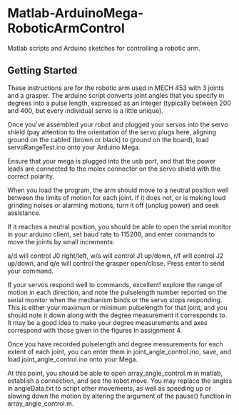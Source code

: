# Matlab-ArduinoMega-RoboticArmControl
 Matlab scripts and Arduino sketches for controlling a robotic arm.

## Getting Started
These instructions are for the robotic arm used in MECH 453 with 3 joints and a grasper. The arduino script converts joint angles that you specify in degrees into a pulse length, expressed as an integer (typically between 200 and 400, but every individual servo is a little unique).

Once you've assembled your robot and plugged your servos into the servo shield (pay attention to the orientation of the servo plugs here, aligning ground on the cabled (brown or black) to ground on the board), load servoRangeTest.ino onto your Arduino Mega.

Ensure that your mega is plugged into the usb port, and that the power leads are connected to the molex connector on the servo shield with the correct polarity.

When you load the program, the arm should move to a neutral position well between the limits of motion for each joint. If it does not, or is making loud grinding noises or alarming motions, turn it off (unplug power) and seek assistance.

If it reaches a neutral position, you should be able to open the serial monitor in your arduino client, set baud rate to 115200, and enter commands to move the joints by small increments:

a/d will control J0 right/left,
w/s will control J1 up/down,
r/f will control J2 up/down, and
q/e will control the grasper open/close.
Press enter to send your command.

If your servos respond well to commands, excellent! explore the range of motion in each direction, and note the pulselength number reported on the serial monitor when the mechanism binds or the servo stops responding. This is either your maximum or minimum pulselength for that joint, and you should note it down along with the degree measurement it corresponds to. It may be a good idea to make your degree measurements and axes correspond with those given in the figures in assignment 4.

Once you have recorded pulselength and degree measurements for each extent of each joint, you can enter them in joint_angle_control.ino, save, and load joint_angle_control.ino onto your Mega.

At this point, you should be able to open array_angle_control.m in matlab, establish a connection, and see the robot move. You may replace the angles in angleData.txt to script other movements, as well as speeding up or slowing down the motion by altering the argument of the pause() function in array_angle_control.m.
